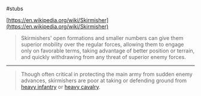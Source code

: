#stubs

[https://en.wikipedia.org/wiki/Skirmisher](https://en.wikipedia.org/wiki/Skirmisher)

> Skirmishers' open formations and smaller numbers can give them superior mobility over the regular forces, allowing them to engage only on favorable terms, taking advantage of better position or terrain, and quickly withdrawing from any threat of superior enemy forces.

---

> Though often critical in protecting the main army from sudden enemy advances, skirmishers are poor at taking or defending ground from [heavy infantry](https://en.wikipedia.org/wiki/Heavy_infantry "Heavy infantry") or [heavy cavalry](https://en.wikipedia.org/wiki/Heavy_cavalry "Heavy cavalry").